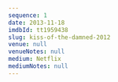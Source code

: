 ```yaml
---
sequence: 1
date: 2013-11-18
imdbId: tt1959438
slug: kiss-of-the-damned-2012
venue: null
venueNotes: null
medium: Netflix
mediumNotes: null
---
```


